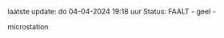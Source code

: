 laatste update: 
do 04-04-2024 19:18   uur 
Status: FAALT - geel - 
<div class="service Y">microstation</div>